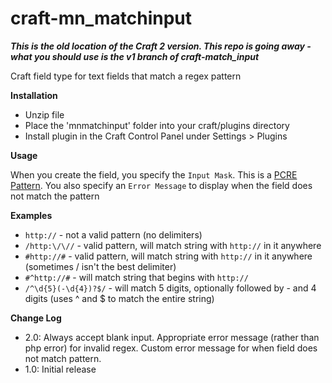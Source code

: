 craft-mn_matchinput
===================

***This is the old location of the Craft 2 version. This repo is going away - what you should use is the v1 branch of craft-match_input***

Craft field type for text fields that match a regex pattern

**Installation**

- Unzip file
- Place the 'mnmatchinput' folder into your craft/plugins directory
- Install plugin in the Craft Control Panel under Settings > Plugins

**Usage**

When you create the field, you specify the `Input Mask`. This is a [PCRE Pattern](http://php.net/manual/en/pcre.pattern.php). You also specify an `Error Message` to display when the field does not match the pattern

**Examples**

- `http://` - not a valid pattern (no delimiters)
- `/http:\/\//` - valid pattern, will match string with `http://` in it anywhere
- `#http://#` - valid pattern, will match string with `http://` in it anywhere (sometimes / isn't the best delimiter)
- `#^http://#` - will match string that begins with `http://`
- `/^\d{5}(-\d{4})?$/` - will match 5 digits, optionally followed by - and 4 digits (uses ^ and $ to match the entire string)

**Change Log**

- 2.0: Always accept blank input. Appropriate error message (rather than php error) for invalid regex. Custom error message for when field does not match pattern.
- 1.0: Initial release
